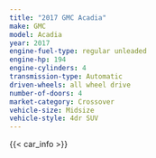 ```yaml
---
title: "2017 GMC Acadia"
make: GMC
model: Acadia
year: 2017
engine-fuel-type: regular unleaded
engine-hp: 194
engine-cylinders: 4
transmission-type: Automatic
driven-wheels: all wheel drive
number-of-doors: 4
market-category: Crossover
vehicle-size: Midsize
vehicle-style: 4dr SUV
---
```


{{< car_info >}}
